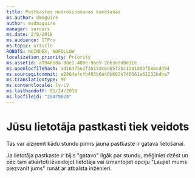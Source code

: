 ```yaml
---
title: Pastkastes nodrošināšanas kavēšanās
ms.author: dmaguire
author: msdmaguire
manager: serdars
ms.date: 2/8/2018
ms.audience: ITPro
ms.topic: article
ROBOTS: NOINDEX, NOFOLLOW
localization_priority: Priority
ms.assetid: a994658a-08e1-400e-9ae9-2663edd0d11e
ms.openlocfilehash: ad16475e2f3515dc6a65f2bc1381d0bf580cdd94
ms.sourcegitcommit: e2864efcfb493b6e46b662b746661a61232bdba7
ms.translationtype: MT
ms.contentlocale: lv-LV
ms.lasthandoff: 01/24/2019
ms.locfileid: "29479024"
---
```

# <a name="your-users-mailbox-is-being-created"></a>Jūsu lietotāja pastkasti tiek veidots

Tas var aizņemt kādu stundu pirms jauna pastkaste ir gatava lietošanai.
  
Ja lietotāja pastkaste ir bijis "gatavo" ilgāk par stundu, mēģiniet dzēst un pēc tam atkārtoti izveidojot lietotāja vai izmantojiet opciju "Ļaujiet mums piezvanīt jums" runāt ar atbalsta inženieri.
  

